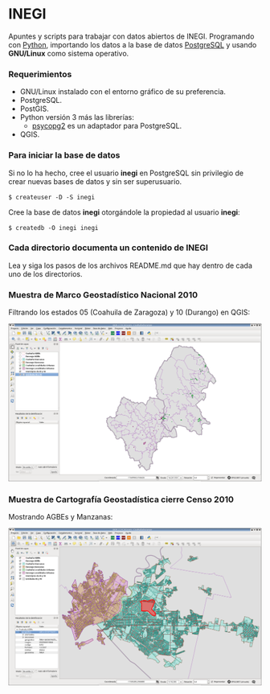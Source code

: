 
# INEGI

Apuntes y scripts para trabajar con datos abiertos de INEGI. Programando con [Python](https://www.python.org/), importando los datos a la base de datos [PostgreSQL](https://www.postgresql.org/) y usando **GNU/Linux** como sistema operativo.


### Requerimientos

* GNU/Linux instalado con el entorno gráfico de su preferencia.
* PostgreSQL.
* PostGIS.
* Python versión 3 más las librerías:
    * [psycopg2](https://pypi.python.org/pypi/psycopg2) es un adaptador para PostgreSQL.
* QGIS.


### Para iniciar la base de datos

Si no lo ha hecho, cree el usuario **inegi** en PostgreSQL sin privilegio de crear nuevas bases de datos y sin ser superusuario.

    $ createuser -D -S inegi

Cree la base de datos **inegi** otorgándole la propiedad al usuario **inegi**:

    $ createdb -O inegi inegi


### Cada directorio documenta un contenido de INEGI

Lea y siga los pasos de los archivos README.md que hay dentro de cada uno de los directorios.


### Muestra de Marco Geostadístico Nacional 2010

Filtrando los estados 05 (Coahuila de Zaragoza) y 10 (Durango) en QGIS:

![QGIS Muestra de Marco Geostadístico Nacional 2010](imagenes/qgis-mgn2010.png)


### Muestra de Cartografía Geostadística cierre Censo 2010

Mostrando AGBEs y Manzanas:

![QGIS Muestra de Marco Geostadístico Nacional 2010](imagenes/qgis-cgc2010.png)
